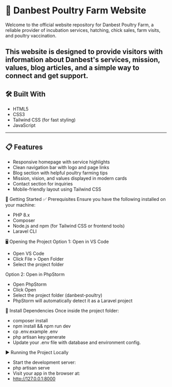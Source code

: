 # 🐣 Danbest Poultry Farm Website

Welcome to the official website repository for Danbest Poultry Farm, a reliable provider of incubation services, hatching, chick sales, farm visits, and poultry vaccination.

This website is designed to provide visitors with information about Danbest's services, mission, values, blog articles, and a simple way to connect and get support.
---

## 🛠️ Built With

- HTML5
- CSS3
- Tailwind CSS (for fast styling)
- JavaScript 
---

## 📋 Features

- Responsive homepage with service highlights
- Clean navigation bar with logo and page links
- Blog section with helpful poultry farming tips
- Mission, vision, and values displayed in modern cards
- Contact section for inquiries
- Mobile-friendly layout using Tailwind CSS

🚀 Getting Started
✅ Prerequisites
Ensure you have the following installed on your machine:
- PHP 8.x
- Composer
- Node.js and npm (for Tailwind CSS or frontend tools)
- Laravel CLI

🖥️ Opening the Project
Option 1: Open in VS Code
- Open VS Code
- Click File > Open Folder
- Select the project folder

Option 2: Open in PhpStorm
- Open PhpStorm
- Click Open
- Select the project folder (danbest-poultry)
- PhpStorm will automatically detect it as a Laravel project

🔧 Install Dependencies
Once inside the project folder:
- composer install
- npm install && npm run dev
- cp .env.example .env
- php artisan key:generate
- Update your .env file with database and environment config.

▶️ Running the Project Locally
- Start the development server:
- php artisan serve
- Visit your app in the browser at:
- http://127.0.0.1:8000


